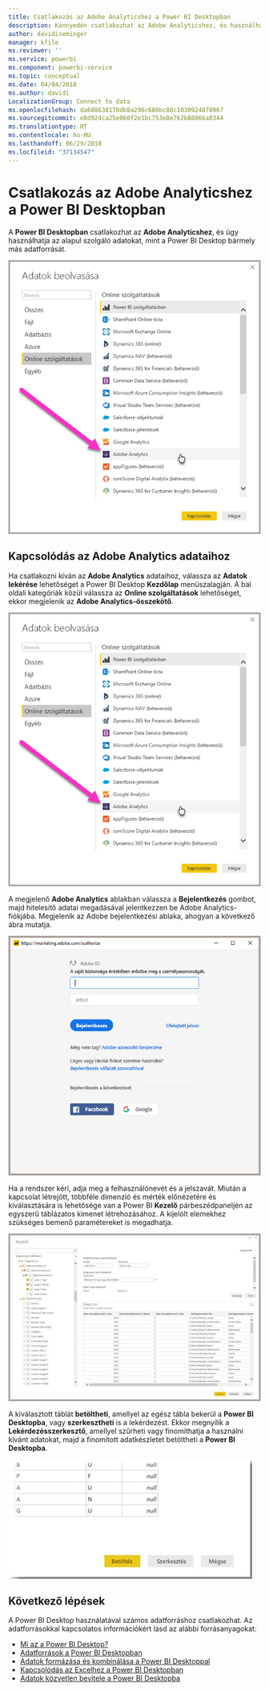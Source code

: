 ```yaml
---
title: Csatlakozás az Adobe Analyticshez a Power BI Desktopban
description: Könnyedén csatlakozhat az Adobe Analyticshez, és használhatja azt a Power BI Desktopban
author: davidiseminger
manager: kfile
ms.reviewer: ''
ms.service: powerbi
ms.component: powerbi-service
ms.topic: conceptual
ms.date: 04/04/2018
ms.author: davidi
LocalizationGroup: Connect to data
ms.openlocfilehash: da688638170db8a296c680bc88c1030924078967
ms.sourcegitcommit: e8d924ca25e060f2e1bc753e8e762b88066a0344
ms.translationtype: HT
ms.contentlocale: hu-HU
ms.lasthandoff: 06/29/2018
ms.locfileid: "37134547"
---
```

# <a name="connect-to-adobe-analytics-in-power-bi-desktop"></a>Csatlakozás az Adobe Analyticshez a Power BI Desktopban 
A **Power BI Desktopban** csatlakozhat az **Adobe Analyticshez**, és úgy használhatja az alapul szolgáló adatokat, mint a Power BI Desktop bármely más adatforrását. 

![Adatok lekérése az Adobe Analytics szolgáltatásból](media/desktop-connect-adobe-analytics/connect-adobe-analytics_01.png)

## <a name="connect-to-adobe-analytics-data"></a>Kapcsolódás az Adobe Analytics adataihoz
Ha csatlakozni kíván az **Adobe Analytics** adataihoz, válassza az **Adatok lekérése** lehetőséget a Power BI Desktop **Kezdőlap** menüszalagján. A bal oldali kategóriák közül válassza az **Online szolgáltatások** lehetőséget, ekkor megjelenik az **Adobe Analytics-összekötő**.

![Adatok lekérése az Adobe Analytics szolgáltatásból](media/desktop-connect-adobe-analytics/connect-adobe-analytics_01.png)

A megjelenő **Adobe Analytics** ablakban válassza a **Bejelentkezés** gombot, majd hitelesítő adatai megadásával jelentkezzen be Adobe Analytics-fiókjába. Megjelenik az Adobe bejelentkezési ablaka, ahogyan a következő ábra mutatja.

![Bejelentkezés az Adobe Analyticsbe](media/desktop-connect-adobe-analytics/connect-adobe-analytics_03.png)

Ha a rendszer kéri, adja meg a felhasználónevét és a jelszavát. Miután a kapcsolat létrejött, többféle dimenzió és mérték előnézetére és kiválasztására is lehetősége van a Power BI **Kezelő** párbeszédpaneljén az egyszerű táblázatos kimenet létrehozásához. A kijelölt elemekhez szükséges bemenő paramétereket is megadhatja. 

![Adatok kijelölése a Kezelő használatával](media/desktop-connect-adobe-analytics/connect-adobe-analytics_04.png)

A kiválasztott táblát **betöltheti**, amellyel az egész tábla bekerül a **Power BI Desktopba**, vagy **szerkesztheti** is a lekérdezést. Ekkor megnyílik a **Lekérdezésszerkesztő**, amellyel szűrheti vagy finomíthatja a használni kívánt adatokat, majd a finomított adatkészletet betöltheti a **Power BI Desktopba**.

![Adatok betöltése vagy szerkesztése a Kezelőben](media/desktop-connect-adobe-analytics/connect-adobe-analytics_05.png)


## <a name="next-steps"></a>Következő lépések
A Power BI Desktop használatával számos adatforráshoz csatlakozhat. Az adatforrásokkal kapcsolatos információkért lásd az alábbi forrásanyagokat:

* [Mi az a Power BI Desktop?](desktop-what-is-desktop.md)
* [Adatforrások a Power BI Desktopban](desktop-data-sources.md)
* [Adatok formázása és kombinálása a Power BI Desktoppal](desktop-shape-and-combine-data.md)
* [Kapcsolódás az Excelhez a Power BI Desktopban](desktop-connect-excel.md)   
* [Adatok közvetlen bevitele a Power BI Desktopba](desktop-enter-data-directly-into-desktop.md)   

